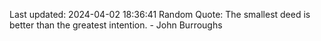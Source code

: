 Last updated: 2024-04-02 18:36:41
Random Quote: The smallest deed is better than the greatest intention. - John Burroughs